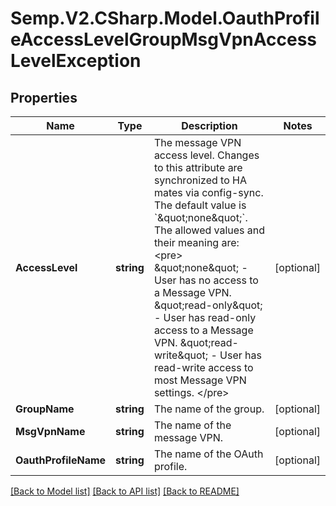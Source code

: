 # Semp.V2.CSharp.Model.OauthProfileAccessLevelGroupMsgVpnAccessLevelException
## Properties

Name | Type | Description | Notes
------------ | ------------- | ------------- | -------------
**AccessLevel** | **string** | The message VPN access level. Changes to this attribute are synchronized to HA mates via config-sync. The default value is &#x60;\&quot;none\&quot;&#x60;. The allowed values and their meaning are:  &lt;pre&gt; \&quot;none\&quot; - User has no access to a Message VPN. \&quot;read-only\&quot; - User has read-only access to a Message VPN. \&quot;read-write\&quot; - User has read-write access to most Message VPN settings. &lt;/pre&gt;  | [optional] 
**GroupName** | **string** | The name of the group. | [optional] 
**MsgVpnName** | **string** | The name of the message VPN. | [optional] 
**OauthProfileName** | **string** | The name of the OAuth profile. | [optional] 

[[Back to Model list]](../README.md#documentation-for-models) [[Back to API list]](../README.md#documentation-for-api-endpoints) [[Back to README]](../README.md)

